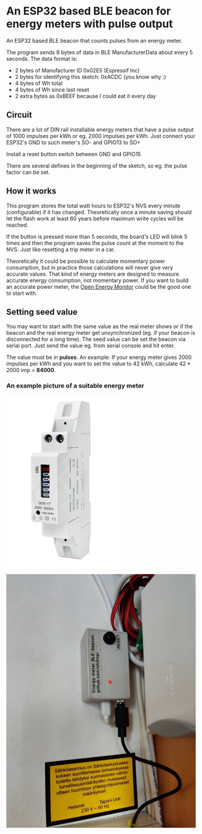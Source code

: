 # An ESP32 based BLE beacon for energy meters with pulse output

An ESP32 based BLE beacon that counts pulses from an energy meter.

The program sends 8 bytes of data in BLE ManufacturerData about every 5 seconds. The data format is:

- 2 bytes of Manufacturer ID 0x02E5 (Espressif Inc)
- 2 bytes for identifying this sketch: 0xACDC (you know why :)
- 4 bytes of Wh total
- 4 bytes of Wh since last reset 
- 2 extra bytes as 0xBEEF because I could eat it every day

## Circuit

There are a lot of DIN rail installable energy meters that have a pulse output of 1000 impulses
per kWh or eg. 2000 impulses per kWh. Just connect your ESP32's GND to such meter's SO- and
GPIO13 to SO+

Install a reset button switch between GND and GPIO15

There are several defines in the beginning of the sketch, so eg. the pulse factor can be set.

## How it works

This program stores the total watt hours to ESP32's NVS every minute (configurable) if it has changed.
Theoretically once a minute saving should let the flash work at least 60 years before maximum write
cycles will be reached.

If the button is pressed more than 5 seconds, the board's LED will blink 5 times and then the program
saves the pulse count at the moment to the NVS. Just like resetting a trip meter in a car.

Theoretically it could be possible to calculate momentary power consumption, but in practice those
calculations will never give very accurate values. That kind of energy meters are designed to measure
accurate energy consumption, not momentary power. If you want to build an accurate power meter, the 
[Open Energy Monitor](https://learn.openenergymonitor.org/electricity-monitoring/ctac/how-to-build-an-arduino-energy-monitor)
could be the good one to start with.

## Setting seed value

You may want to start with the same value as the real meter shows or if the beacon and the real energy meter get 
unsynchronized (eg. if your beacon is disconnected for a long time). The seed value can be set the beacon via serial port.
Just send the value eg. from serial console and hit enter. 

The value must be in **pulses**. An example: If your energy meter gives 2000 impulses per kWh and you want 
to set the value to 42 kWh, calculate 42 * 2000 imp = **84000**.

### An example picture of a suitable energy meter

![energy meter](s/dds-1y.jpg)

![beacon installation](s/beacon_installation.jpg)
